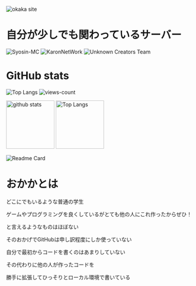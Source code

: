 ![okaka site](https://git.okakaservice.com)
# 自分が少しでも関わっているサーバー
![Syosin-MC](https://github.com/kaito02020424)
![KaronNetWork](https://github.com/karonyt)
![Unknown Creators Team](https://github.com/Unknown-Creators-Team)

# GitHub stats
![Top Langs](https://github-readme-stats.vercel.app/api/top-langs/?username=Okakajp25&layout=compact)
![views-count](https://komarev.com/ghpvc/?username=Okakajp25&style=for-the-badge)
<p align="left"> 
  <img alt="github stats" height="130px" src="https://github-readme-stats.vercel.app/api?username=Okakajp25&theme=slateorange&show_icons=ture&count_private=true" />
  <img alt="Top Langs" height="130px" src="https://github-readme-stats.vercel.app/api/top-langs/?username=Okakajp25&theme=slateorange&show_icons=ture" />
</p>

![Readme Card](https://github-readme-stats.vercel.app/api/pin/?username=Okakajp25&repo=Okakajp25)

# おかかとは
どこにでもいるような普通の学生

ゲームやプログラミングを良くしているがとても他の人にこれ作ったからぜひ！

と言えるようなものはほぼない

そのおかげでGitHubは申し訳程度にしか使っていない

自分で最初からコードを書くのはあまりしていない

その代わりに他の人が作ったコードを

勝手に拡張してひっそりとローカル環境で書いている
